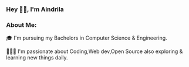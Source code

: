 ### Hey 👋🏻, I'm Aindrila


### About Me:


🎓 I'm pursuing my Bachelors in Computer Science & Engineering.

👩🏻‍💻 I'm passionate about Coding,Web dev,Open Source also exploring & learning new things daily.

